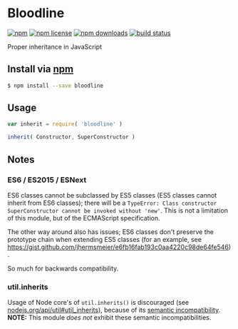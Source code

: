 # Bloodline
[![npm](https://img.shields.io/npm/v/bloodline.svg?style=flat-square)](https://npmjs.com/package/bloodline)
[![npm license](https://img.shields.io/npm/l/bloodline.svg?style=flat-square)](https://npmjs.com/package/bloodline)
[![npm downloads](https://img.shields.io/npm/dm/bloodline.svg?style=flat-square)](https://npmjs.com/package/bloodline)
[![build status](https://img.shields.io/travis/jhermsmeier/node-bloodline.svg?style=flat-square)](https://travis-ci.org/jhermsmeier/node-bloodline)

Proper inheritance in JavaScript

## Install via [npm](https://npmjs.com)

```sh
$ npm install --save bloodline
```

## Usage

```js
var inherit = require( 'bloodline' )
```

```js
inherit( Constructor, SuperConstructor )
```

## Notes

### **ES6 / ES2015 / ESNext**

ES6 classes cannot be subclassed by ES5 classes (ES5 classes cannot inherit from ES6 classes);
there will be a `TypeError: Class constructor SuperConstructor cannot be invoked without 'new'`.
This is not a limitation of this module, but of the ECMAScript specification.

The other way around also has issues; ES6 classes don't preserve the prototype chain
when extending ES5 classes (for an example, see https://gist.github.com/jhermsmeier/e6fb16fab193c0aa4220c98de64fe546).

So much for backwards compatibility.

### util.inherits

Usage of Node core's of `util.inherits()` is discouraged (see [nodejs.org/api/util#util_inherits](https://nodejs.org/api/util.html#util_util_inherits_constructor_superconstructor)), because of its [semantic incompatibility](https://github.com/nodejs/node/issues/4179).
**NOTE:** This module *does not* exhibit these semantic incompatibilities.
